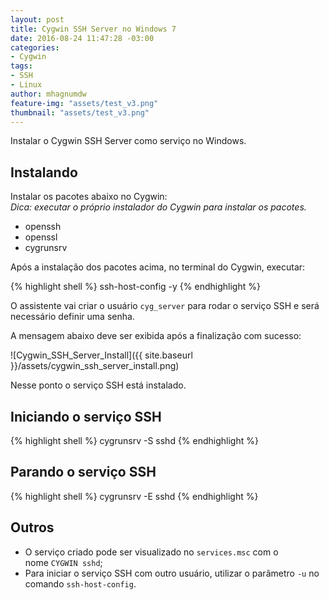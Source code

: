 ```yaml
---
layout: post
title: Cygwin SSH Server no Windows 7
date: 2016-08-24 11:47:28 -03:00
categories:
- Cygwin
tags:
- SSH
- Linux
author: mhagnumdw
feature-img: "assets/test_v3.png"
thumbnail: "assets/test_v3.png"
---
```


Instalar o Cygwin SSH Server como serviço no Windows.

## Instalando

Instalar os pacotes abaixo no Cygwin:  
_Dica: executar o próprio instalador do Cygwin para instalar os pacotes._

- openssh
- openssl
- cygrunsrv

Após a instalação dos pacotes acima, no terminal do Cygwin, executar:

{% highlight shell %}
ssh-host-config -y
{% endhighlight %}

O assistente vai criar o usuário `cyg_server` para rodar o serviço SSH e será necessário definir uma senha.

A mensagem abaixo deve ser exibida após a finalização com sucesso:

![Cygwin_SSH_Server_Install]({{ site.baseurl }}/assets/cygwin_ssh_server_install.png)

Nesse ponto o serviço SSH está instalado.

## Iniciando o serviço SSH

{% highlight shell %}
cygrunsrv -S sshd
{% endhighlight %}

## Parando o serviço SSH

{% highlight shell %}
cygrunsrv -E sshd
{% endhighlight %}

## Outros

- O serviço criado pode ser visualizado no `services.msc` com o nome `CYGWIN sshd`;
- Para iniciar o serviço SSH com outro usuário, utilizar o parâmetro `-u` no comando `ssh-host-config`.